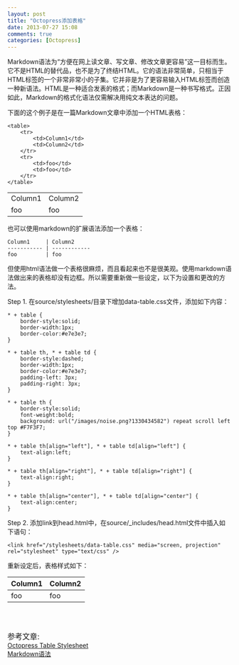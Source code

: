 ```yaml
---
layout: post
title: "Octopress添加表格"
date: 2013-07-27 15:08
comments: true
categories: [Octopress]
---
```

Markdown语法为“方便在网上读文章、写文章、修改文章更容易”这一目标而生。它不是HTML的替代品，也不是为了终结HTML。它的语法非常简单，只相当于HTML标签的一个非常非常小的子集。它并非是为了更容易输入HTML标签而创造一种新语法。HTML是一种适合发表的格式；而Markdown是一种书写格式。正因如此，Markdown的格式化语法仅需解决用纯文本表达的问题。

下面的这个例子是在一篇Markdown文章中添加一个HTML表格：
```
<table>
    <tr>
        <td>Column1</td>
        <td>Column2</td>
    </tr>
    <tr>
        <td>foo</td>
        <td>foo</td>
    </tr>
</table>    
```
<!--more-->

<table>
    <tr>
        <td>Column1</td>
        <td>Column2</td>
    </tr>
    <tr>
        <td>foo</td>
        <td>foo</td>
    </tr>
</table>   
 
也可以使用markdown的扩展语法添加一个表格：

```
Column1     | Column2      
----------- | ------------ 
foo         | foo
```

但使用html语法做一个表格很麻烦，而且看起来也不是很美观。使用markdown语法做出来的表格却没有边框。所以需要重新做一些设定，以下为设置和更改的方法。

Step 1. 在source/stylesheets/目录下增加data-table.css文件，添加如下内容：
```
* + table {
    border-style:solid;
    border-width:1px;
    border-color:#e7e3e7;
}
 
* + table th, * + table td {
    border-style:dashed;
    border-width:1px;
    border-color:#e7e3e7;
    padding-left: 3px;
    padding-right: 3px;
}
 
* + table th {
    border-style:solid;
    font-weight:bold;
    background: url("/images/noise.png?1330434582") repeat scroll left top #F7F3F7;
}
 
* + table th[align="left"], * + table td[align="left"] {
    text-align:left;
}
 
* + table th[align="right"], * + table td[align="right"] {
    text-align:right;
}
 
* + table th[align="center"], * + table td[align="center"] {
    text-align:center;
}
```

Step 2. 添加link到head.html中，在source/_includes/head.html文件中插入如下语句：
```
<link href="/stylesheets/data-table.css" media="screen, projection" rel="stylesheet" type="text/css" />
```

重新设定后，表格样式如下：

Column1     | Column2      
----------- | ------------ 
foo         | foo
<br></br>

<big>参考文章:</big>   
[Octopress Table Stylesheet](http://samwize.com/2012/09/24/octopress-table-stylesheet/)  
[Markdown语法](http://jhjguxin.github.io/blog/2012/04/24/markdownyu-fa/)